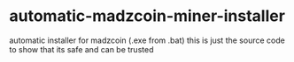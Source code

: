 # automatic-madzcoin-miner-installer
automatic installer for madzcoin (.exe from .bat)
this is just the source code to show that its safe and can be trusted
